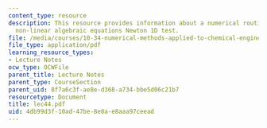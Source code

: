 ```yaml
---
content_type: resource
description: This resource provides information about a numerical routines for solving
  non-linear algebraic equations Newton 1D test.
file: /media/courses/10-34-numerical-methods-applied-to-chemical-engineering-fall-2005/4db99d3f10ad47be8e0ae8aaa97ceead_lec44.pdf
file_type: application/pdf
learning_resource_types:
- Lecture Notes
ocw_type: OCWFile
parent_title: Lecture Notes
parent_type: CourseSection
parent_uid: 8f7a6c3f-ae8e-d368-a734-bbe5d06c21b7
resourcetype: Document
title: lec44.pdf
uid: 4db99d3f-10ad-47be-8e0a-e8aaa97ceead
---
```

